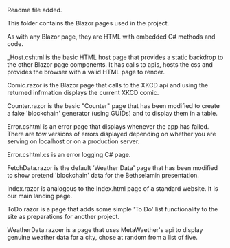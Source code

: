 Readme file added.

This folder contains the Blazor pages used in the project.

As with any Blazor page, they are HTML with embedded C# methods and code.

_Host.cshtml is the basic HTML host page that provides a static backdrop to the other Blazor page components.
It has calls to apis, hosts the css and provides the browser with a valid HTML page to render.

Comic.razor is the Blazor page that calls to the XKCD api and using the returned infrmation displays the current XKCD comic.

Counter.razor is the basic "Counter" page that has been modified to create a fake 'blockchain' generator (using GUIDs) and to
display them in a table.

Error.cshtml is an error page that displays whenever the app has failed. There are tow versions of errors displayed depending
on whether you are serving on localhost or on a production server.

Error.cshtml.cs is an error logging C# page.

FetchData.razor is the default 'Weather Data' page that has been modified to show pretend 'blockchain' data for the Bethselamin
presentation.

Index.razor is analogous to the Index.html page of a standard website. It is our main landing page.

ToDo.razor is a page that adds some simple 'To Do' list functionality to the site as preparations for another project.

WeatherData.razoer is a page that uses MetaWaether's api to display genuine weather data for a city, chose at random from a list of five. 
